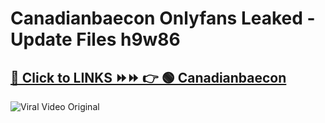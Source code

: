 
 # Canadianbaecon Onlyfans Leaked - Update Files h9w86

## <h2><a href="https://clipsfans.com/Canadianbaecon&ref=git">🔗 Click to LINKS ⏩⏩ 👉 🟢 Canadianbaecon </a></h2>

<a href="https://clipsfans.com/Canadianbaecon&ref=git" rel="nofollow" data-target="animated-image.originalLink"><img src="https://i.ibb.co.com/xMMVF88/686577567.gif" alt="Viral Video Original" style="max-width: 100%; display: inline-block;" data-target="animated-image.originalImage"></a>

